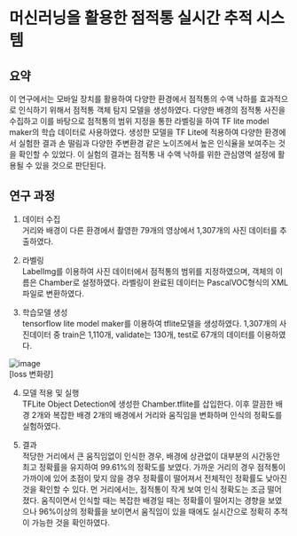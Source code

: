 # 머신러닝을 활용한 점적통 실시간 추적 시스템

## 요약
 이 연구에서는 모바일 장치를 활용하여 다양한 환경에서 점적통의 수액 낙하를 효과적으로 인식하기 위해서 점적통 객체 탐지 모델을 생성하였다. 다양한 배경의 점적통 사진을 수집하고 이를 바탕으로 점적통의 범위 지정을 통한 라벨링을 하여 TF lite model maker의 학습 데이터로 사용하였다. 생성한 모델을 TF Lite에 적용하여 다양한 환경에서 실험한 결과 손 떨림과 다양한 주변환경 같은 노이즈에서 높은 인식율을 보여주는 것을 확인할 수 있었다. 이 실험의 결과는 점적통 내 수액 낙하를 위한 관심영역 설정에 활용될 수 있을 것으로 판단된다.
 
 ## 연구 과정
 
1. 데이터 수집<br>
 거리와 배경이 다른 환경에서 촬영한 79개의 영상에서 1,307개의 사진 데이터를 추출하였다.

2. 라벨링<br>
LabelImg를 이용하여 사진 데이터에서 점적통의 범위를 지정하였으며, 객체의 이름은 Chamber로 설정하였다. 라벨링이 완료된 데이터는 PascalVOC형식의 XML파일로 변환하였다.

3. 학습모델 생성<br>
tensorflow lite model maker를 이용하여 tflite모델을 생성하였다. 1,307개의 사진데이터 중 train은 1,110개, validate는 130개, test로 67개의 데이터를 이용하였다.

![image](https://user-images.githubusercontent.com/80963996/164041135-1ffb2f46-10a2-4c38-b999-171368bcc049.png)<br>
[loss 변화량]

4. 모델 적용 및 실행<br>
TFLite Object Detection에 생성한 Chamber.tflite를 삽입한다. 이후 깔끔한 배경 2개와 복잡한 배경 2개의 배경에서 거리와 움직임을 변화하며 인식의 정확도를 실험하였다.

5. 결과<br>
적당한 거리에서 큰 움직임없이 인식한 경우, 배경에 상관없이 대부분의 시간동안 최고 정확률을 유지하여 99.61%의 정확도를 보였다. 가까운 거리의 경우 점적통이 가까이에 있어 초점이 맞지 않을 경우 정확률이 떨어져서 전체적인 정확률도 낮아진 것을 확인할 수 있다. 먼 거리에서는, 점적통이 작게 보여 인식 정확도는 조금 떨어졌다. 움직이면서 인식할 때는 복잡한 배경일 때는 정확률이 떨어지는 경향을 보였으나 96%이상의 정확률을 보이면서 움직임이 있을 때에도 실시간으로 정확히 추적이 가능한 것을 확인하였다.
